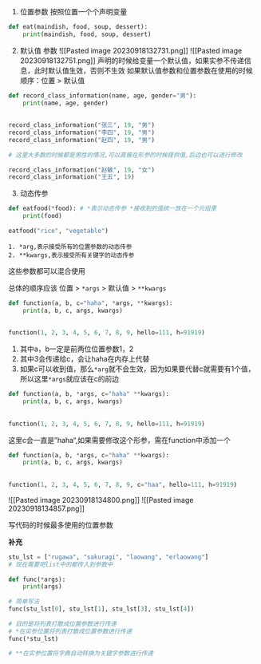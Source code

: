 1. 位置参数
按照位置一个个声明变量
```python
def eat(maindish, food, soup, dessert):  
    print(maindish, food, soup, dessert)    
```

2. 默认值 参数
![[Pasted image 20230918132731.png]]
![[Pasted image 20230918132751.png]]
声明的时候给变量一个默认值，如果实参不传递信息，此时默认值生效，否则不生效
如果默认值参数和位置参数在使用的时候
顺序：位置 > 默认值
```python
def record_class_information(name, age, gender="男"):  
    print(name, age, gender)  
  
  
record_class_information("张三", 19, "男")  
record_class_information("李四", 19, "男")  
record_class_information("赵四", 19, "男")  
  
# 这里大多数的时候都是男性的情况,可以直接在形参的时候提供值,后边也可以进行修改  
  
record_class_information("赵敏", 19, "女")  
record_class_information("王五", 19)
```

3. 动态传参
```python
def eatfood(*food): # *表示动态传参 *接收到的值统一放在一个元组里  
    print(food)  
  
eatfood("rice", "vegetable")
```
	1. *arg,表示接受所有的位置参数的动态传参
	2. **kwargs,表示接受所有关键字的动态传参

这些参数都可以混合使用

总体的顺序应该
位置 > `*args` > 默认值 > `**kwargs`

```python
def function(a, b, c="haha", *args, **kwargs):  
    print(a, b, c, args, kwargs)  
  
  
function(1, 2, 3, 4, 5, 6, 7, 8, 9, hello=111, h=91919)
```
1. 其中a，b一定是前两位位置参数1，2
2. 其中3会传递给c，会让haha在内存上代替
3. 如果c可以收到值，那么`*arg`就不会生效，因为如果要代替c就需要有1个值，所以这里`*args`就应该在c的前边

```python
def function(a, b, *args, c="haha" **kwargs):  
    print(a, b, c, args, kwargs)  
  
  
function(1, 2, 3, 4, 5, 6, 7, 8, 9, hello=111, h=91919)
```
这里c会一直是”haha“,如果需要修改这个形参，需在function中添加一个
```python
def function(a, b, *args, c="haha" **kwargs):  
    print(a, b, c, args, kwargs)  
  
  
function(1, 2, 3, 4, 5, 6, 7, 8, 9, c="haa", hello=111, h=91919)
```

![[Pasted image 20230918134800.png]]
![[Pasted image 20230918134857.png]]

写代码的时候最多使用的位置参数

**补充**
```python
stu_lst = ["rugawa", "sakuragi", "laowang", "erlaowang"]  
# 现在需要吧list中的都传入到参数中  
  
def func(*args):  
    print(args)  
      
# 简单写法  
func(stu_lst[0], stu_lst[1], stu_lst[3], stu_lst[4])  
  
# 目的是将列表打散成位置参数进行传递  
# *在实参位置将列表打散成位置参数进行传递  
func(*stu_lst)  
  
# **在实参位置将字典自动转换为关键字参数进行传递
```